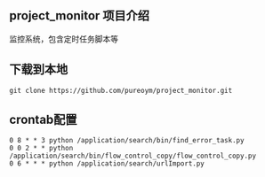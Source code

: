 ## project_monitor 项目介绍
监控系统，包含定时任务脚本等



## 下载到本地
```
git clone https://github.com/pureoym/project_monitor.git
```


## crontab配置
```
0 8 * * 3 python /application/search/bin/find_error_task.py
0 0 2 * * python /application/search/bin/flow_control_copy/flow_control_copy.py
0 6 * * * python /application/search/urlImport.py
```
